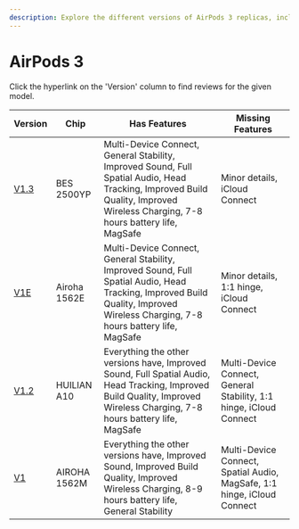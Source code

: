 ```yaml
---
description: Explore the different versions of AirPods 3 replicas, including their chip, features, and missing features. Click on the version hyperlinks to find reviews for each model.
---
```


# AirPods 3

Click the hyperlink on the 'Version' column to find reviews for the given model.

| Version                                                              | Chip         | Has Features                                                                                                                                                                    | Missing Features                                                        |
|----------------------------------------------------------------------|--------------|---------------------------------------------------------------------------------------------------------------------------------------------------------------------------------|-------------------------------------------------------------------------|
| [V1.3](https://www.reddit.com/r/AirReps/search?q=V1.3&restrict_sr=1) | BES 2500YP   | Multi-Device Connect, General Stability, Improved Sound, Full Spatial Audio, Head Tracking, Improved Build Quality, Improved Wireless Charging, 7-8 hours battery life, MagSafe | Minor details, iCloud Connect                                           |
| [V1E](https://www.reddit.com/r/AirReps/search?q=V1E&restrict_sr=1)   | Airoha 1562E | Multi-Device Connect, General Stability, Improved Sound, Full Spatial Audio, Head Tracking, Improved Build Quality, Improved Wireless Charging, 7-8 hours battery life, MagSafe | Minor details, 1:1 hinge,    iCloud Connect                             |
| [V1.2](https://www.reddit.com/r/AirReps/search?q=V1.2&restrict_sr=1) | HUILIAN A10  | Everything the other versions have, Improved Sound, Full Spatial Audio, Head Tracking, Improved Build Quality, Improved Wireless Charging, 7-8 hours battery life, MagSafe      | Multi-Device Connect, General Stability, 1:1 hinge, iCloud Connect      |
| [V1](https://www.reddit.com/r/AirReps/search?q=V1&restrict_sr=1)     | AIROHA 1562M | Everything the other versions have, Improved Sound, Improved Build Quality, Improved Wireless Charging, 8-9 hours battery life, General Stability                               | Multi-Device Connect, Spatial Audio, MagSafe, 1:1 hinge, iCloud Connect |
